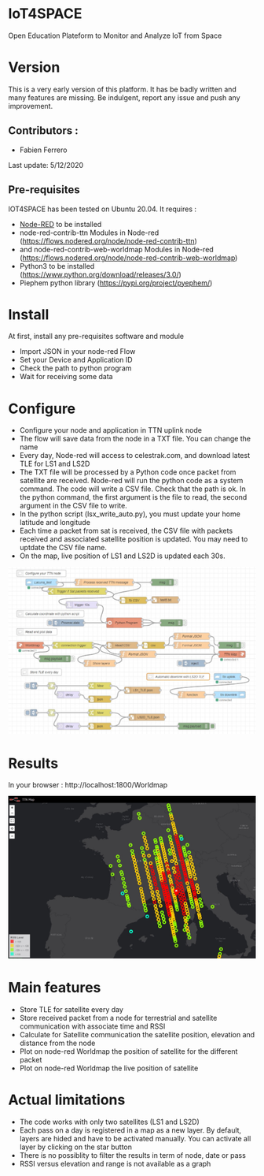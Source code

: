 # IoT4SPACE
Open Education Plateform to Monitor and Analyze IoT from Space 

# Version
This is a very early version of this platform. It has be badly written and many features are missing.
Be indulgent, report any issue and push any improvement.

## Contributors :
* Fabien Ferrero

Last update: 5/12/2020

## Pre-requisites

IOT4SPACE has been tested on Ubuntu 20.04.
It requires :
* [Node-RED](https://nodered.org) to be installed
* node-red-contrib-ttn Modules in Node-red (https://flows.nodered.org/node/node-red-contrib-ttn)
* and node-red-contrib-web-worldmap Modules in Node-red (https://flows.nodered.org/node/node-red-contrib-web-worldmap)
* Python3 to be installed (https://www.python.org/download/releases/3.0/)
* Piephem python library (https://pypi.org/project/pyephem/)

# Install

At first, install any pre-requisites software and module

* Import JSON in your node-red Flow
* Set your Device and Application ID
* Check the path to python program
* Wait for receiving some data

# Configure

* Configure your node and application in TTN uplink node
* The flow will save data from the node in a TXT file. You can change the name
* Every day, Node-red will access to celestrak.com, and download latest TLE for LS1 and LS2D
* The TXT file will be processed by a Python code once packet from satellite are received. Node-red will run the python code as a system command. The code will write a CSV file. Check that the path is ok. In the python command, the first argument is the file to read, the second argument in the CSV file to write.
* In the python script (lsx_write_auto.py), you must update your home latitude and longitude
* Each time a packet from sat is received, the CSV file with packets received and associated satellite position is updated. You may need to uptdate the CSV file name.
* On the map, live position of LS1 and LS2D is updated each 30s.

![Map](https://github.com/FabienFerrero/IoT4SPACE/blob/master/doc/node-red.jpg)

# Results

In your browser : http://localhost:1800/Worldmap

![Map](https://github.com/FabienFerrero/IoT4SPACE/blob/master/doc/LS1_map_Antibes_test5.jpg)

# Main features
* Store TLE for satellite every day
* Store received packet from a node for terrestrial and satellite communication with associate time and RSSI
* Calculate for Satellite communication the satellite position, elevation and distance from the node
* Plot on node-red Worldmap the position of satellite for the different packet
* Plot on node-red Worldmap the live position of satellite

# Actual limitations

* The code works with only two satellites (LS1 and LS2D)
* Each pass on a day is registered in a map as a new layer. By default, layers are hided and have to be activated manually. You can activate all layer by clicking on the star button
* There is no possiblity to filter the results in term of node, date or pass
* RSSI versus elevation and range is not available as a graph


